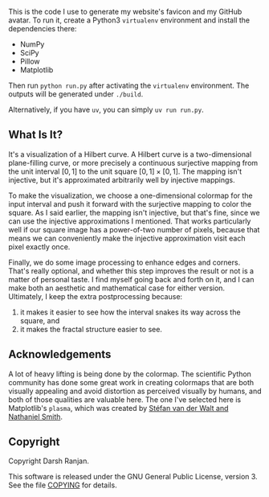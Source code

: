 This is the code I use to generate my website's favicon and my GitHub
avatar. To run it, create a Python3 `virtualenv` environment and
install the dependencies there:

- NumPy
- SciPy
- Pillow
- Matplotlib

Then run `python run.py` after activating the `virtualenv` environment.
The outputs will be generated under `./build`.

Alternatively, if you have `uv`, you can simply `uv run run.py`.

## What Is It?

It's a visualization of a Hilbert curve. A Hilbert curve is a
two-dimensional plane-filling curve, or more precisely a continuous
surjective mapping from the unit interval $[0, 1]$ to the unit square
$[0, 1]\times [0, 1]$. The mapping isn't injective, but it's
approximated arbitrarily well by injective mappings.

To make the visualization, we choose a one-dimensional colormap for the
input interval and push it forward with the surjective mapping to color
the square. As I said earlier, the mapping isn't injective, but that's
fine, since we can use the injective approximations I mentioned. That
works particularly well if our square image has a power-of-two number of
pixels, because that means we can conveniently make the injective
approximation visit each pixel exactly once.

Finally, we do some image processing to enhance edges and corners.
That's really optional, and whether this step improves the result or not
is a matter of personal taste. I find myself going back and
forth on it, and I can make both an aesthetic and mathematical case for
either version. Ultimately, I keep the extra postprocessing because:

1. it makes it easier to see how the interval snakes its way across the
   square, and
2. it makes the fractal structure easier to see.

## Acknowledgements

A lot of heavy lifting is being done by the colormap. The
scientific Python community has done some great work in creating
colormaps that are both visually appealing and avoid distortion as
perceived visually by humans, and both of those qualities are valuable
here. The one I've selected here is Matplotlib's `plasma`, which
was created by [St&eacute;fan van der Walt and Nathaniel
Smith](https://bids.github.io/colormap/).

## Copyright

Copyright Darsh Ranjan.

This software is released under the GNU General Public License,
version 3. See the file [COPYING](./COPYING) for details.

